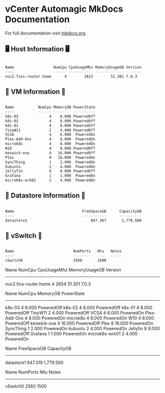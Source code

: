 
# vCenter Automagic MkDocs Documentation

For full documentation visit [mkdocs.org](https://www.mkdocs.org).

## 🖥 Host Information 🖥
````bash

Name                  NumCpu CpuUsageMhz MemoryUsageGB Version
----                  ------ ----------- ------------- -------
nuc2.fios-router.home      4        2612        51.301 7.0.3

````
## 🫙 VM Information 🫙
````bash

Name           NumCpu MemoryGB PowerState
----           ------ -------- ----------
k8s-03              4    8.000 PoweredOff
k8s-02              4    8.000 PoweredOff
k8s-01              4    8.000 PoweredOff
TinyW11             2    4.000 PoweredOff
VCSA                4    6.000  PoweredOn
Plex-Add-Ons        4    8.000  PoweredOn
microk8s            4    8.000  PoweredOn
W10                 4    8.000 PoweredOff
keswick-ova         4   16.000 PoweredOff
Plex                8   16.000  PoweredOn
SyncThing           1    2.000  PoweredOn
kubuntu             2    4.000  PoweredOn
Jellyfin            8    8.000 PoweredOff
Grafana             1    1.000  PoweredOn
microk8s-wrk01      2    4.000  PoweredOn

````
## 💾 Datastore Information 💾
````bash

Name                               FreeSpaceGB      CapacityGB
----                               -----------      ----------
datastore1                             847.367       1,779.500

````
## 🔌 vSwitch 🔌 
````bash

Name                           NumPorts   Mtu   Notes
----                           --------   ---   -----
vSwitch0                       2560       1500  

````

Name                  NumCpu CpuUsageMhz MemoryUsageGB Version
----                  ------ ----------- ------------- -------
nuc2.fios-router.home      4        2654        51.301 7.0.3


Name           NumCpu MemoryGB PowerState
----           ------ -------- ----------
k8s-03              4    8.000 PoweredOff
k8s-02              4    8.000 PoweredOff
k8s-01              4    8.000 PoweredOff
TinyW11             2    4.000 PoweredOff
VCSA                4    6.000  PoweredOn
Plex-Add-Ons        4    8.000  PoweredOn
microk8s            4    8.000  PoweredOn
W10                 4    8.000 PoweredOff
keswick-ova         4   16.000 PoweredOff
Plex                8   16.000  PoweredOn
SyncThing           1    2.000  PoweredOn
kubuntu             2    4.000  PoweredOn
Jellyfin            8    8.000 PoweredOff
Grafana             1    1.000  PoweredOn
microk8s-wrk01      2    4.000  PoweredOn


Name                               FreeSpaceGB      CapacityGB
----                               -----------      ----------
datastore1                             847.319       1,779.500


Name                           NumPorts   Mtu   Notes
----                           --------   ---   -----
vSwitch0                       2560       1500  

